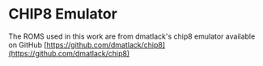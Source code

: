 # CHIP8 Emulator

The ROMS used in this work are from dmatlack's chip8 emulator available on GitHub [https://github.com/dmatlack/chip8](https://github.com/dmatlack/chip8)
